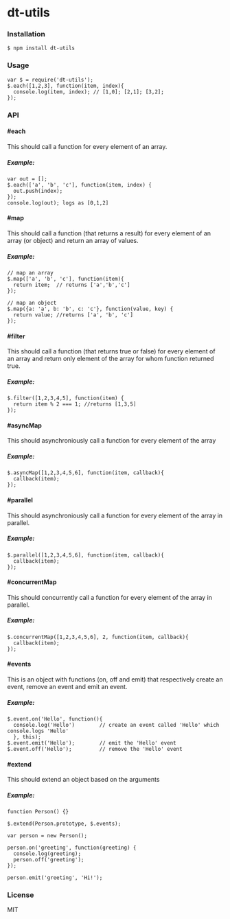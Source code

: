 # dt-utils

### Installation
    $ npm install dt-utils

### Usage
    var $ = require('dt-utils');
    $.each([1,2,3], function(item, index){
      console.log(item, index); // [1,0]; [2,1]; [3,2];
    });

### API

#### #each

This should call a function for every element of an array.

##### Example:
    
    var out = [];
    $.each(['a', 'b', 'c'], function(item, index) {
      out.push(index);
    });
    console.log(out); logs as [0,1,2]

#### #map

This should call a function (that returns a result) for every element of an array (or object) and return an array of values.

##### Example:
    
    // map an array
    $.map(['a', 'b', 'c'], function(item){
      return item;  // returns ['a','b','c']
    });
    
    // map an object
    $.map({a: 'a', b: 'b', c: 'c'}, function(value, key) {
      return value; //returns ['a', 'b', 'c']
    });


#### #filter

This should call a function (that returns true or false) for every element of an array and return only element of the array for whom function returned true.

##### Example:
    $.filter([1,2,3,4,5], function(item) {
      return item % 2 === 1; //returns [1,3,5]
    });

#### #asyncMap

This should asynchroniously call a function for every element of the array

##### Example:
    $.asyncMap([1,2,3,4,5,6], function(item, callback){
      callback(item);
    });

#### #parallel

This should asynchroniously call a function for every element of the array in parallel.

##### Example:
    $.parallel([1,2,3,4,5,6], function(item, callback){
      callback(item);
    });

#### #concurrentMap

This should concurrently call a function for every element of the array in parallel.

##### Example:
    $.concurrentMap([1,2,3,4,5,6], 2, function(item, callback){
      callback(item);
    });

#### #events

This is an object with functions (on, off and emit) that respectively create an event, remove an event and emit an event.

##### Example:
    
    $.event.on('Hello', function(){ 
      console.log('Hello')        // create an event called 'Hello' which console.logs 'Hello'
      }, this);  
    $.event.emit('Hello');        // emit the 'Hello' event
    $.event.off('Hello');         // remove the 'Hello' event
    
#### #extend

This should extend an object based on the arguments

##### Example:
    function Person() {}

    $.extend(Person.prototype, $.events);
    
    var person = new Person();

    person.on('greeting', function(greeting) {
      console.log(greeting);
      person.off('greeting');
    });

    person.emit('greeting', 'Hi!');

### License
MIT

